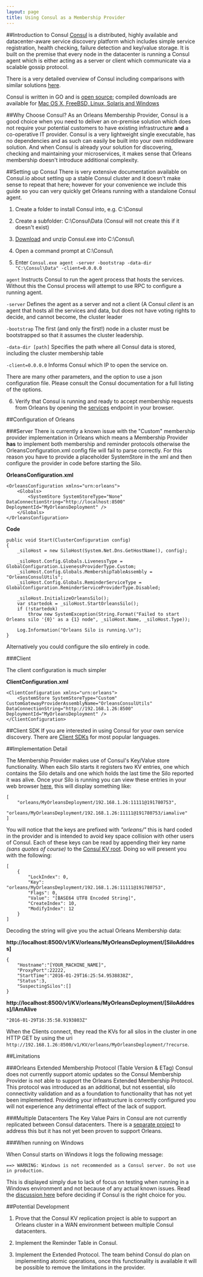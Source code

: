 ```yaml
---
layout: page
title: Using Consul as a Membership Provider
---
```



##Introduction to Consul
[Consul](https://www.consul.io) is a distributed, highly available and datacenter-aware service discovery platform which includes simple service registration, health checking, failure detection and key/value storage.  It is built on the premise that every node in the datacenter is running a Consul agent which is either acting as a server or client which communicate via a scalable gossip protocol.

There is a very detailed overview of Consul including comparisons with similar solutions [here](https://www.consul.io/intro/index.html).

Consul is written in GO and is [open source](https://github.com/hashicorp/consul); compiled downloads are available for [Mac OS X, FreeBSD, Linux, Solaris and Windows](https://www.consul.io/downloads.html)

##Why Choose Consul?
As an Orleans Membership Provider, Consul is a good choice when you need to deliver an on-premise solution which does not require your potential customers to have existing infrastructure **and** a co-operative IT provider.  Consul is a very lightweight single executable, has no dependencies and as such can easily be built into your own middleware solution.  And when Consul is already your solution for discovering, checking and maintaining your microservices, it makes sense that Orleans membership doesn't introduce additional complexity.

##Setting up Consul
There is very extensive documentation available on Consul.io about setting up a stable Consul cluster and it doesn't make sense to repeat that here; however for your convenience we include this guide so you can very quickly get Orleans running with a standalone Consul agent.

1) Create a folder to install Consul into, e.g. C:\Consul

2) Create a subfolder: C:\Consul\Data (Consul will not create this if it doesn't exist)

3) [Download](https://www.consul.io/downloads.html) and unzip Consul.exe into C:\Consul\

4) Open a command prompt at C:\Consul\

5) Enter `Consul.exe agent -server -bootstrap -data-dir "C:\Consul\Data" -client=0.0.0.0`

`agent` Instructs Consul to run the agent process that hosts the services.  Without this the Consul process will attempt to use RPC to configure a running agent.

`-server` Defines the agent as a server and not a client (A Consul *client* is an agent that hosts all the services and data, but does not have voting rights to decide, and cannot become, the cluster leader

`-bootstrap` The first (and only the first!) node in a cluster must be bootstrapped so that it assumes the cluster leadership.

`-data-dir [path]` Specifies the path where all Consul data is stored, including the cluster membership table

`-client=0.0.0.0` Informs Consul which IP to open the service on.

There are many other parameters, and the option to use a json configuration file.  Please consult the Consul documentation for a full listing of the options.

6) Verify that Consul is running and ready to accept membership requests from Orleans by opening the [services](http://localhost:8500/v1/catalog/services) endpoint in your browser.

##Configuration of Orleans

###Server
There is currently a known issue with the "Custom" membership provider implementation in Orleans which means a Membership Provider **has** to implement both membership and reminder protocols otherwise the OrleansConfiguration.xml config file will fail to parse correctly.  For this reason you have to provide a placeholder SystemStore in the xml and then configure the provider in code before starting the Silo.

**OrleansConfiguration.xml**

	<OrleansConfiguration xmlns="urn:orleans">
  		<Globals>
    		<SystemStore SystemStoreType="None" DataConnectionString="http://localhost:8500" DeploymentId="MyOrleansDeployment" />
  		</Globals>
	</OrleansConfiguration>

**Code**

	public void Start(ClusterConfiguration config)
    {
        _siloHost = new SiloHost(System.Net.Dns.GetHostName(), config);

        _siloHost.Config.Globals.LivenessType = GlobalConfiguration.LivenessProviderType.Custom;
        _siloHost.Config.Globals.MembershipTableAssembly = "OrleansConsulUtils";
        _siloHost.Config.Globals.ReminderServiceType = GlobalConfiguration.ReminderServiceProviderType.Disabled;

        _siloHost.InitializeOrleansSilo();
        var startedok = _siloHost.StartOrleansSilo();
        if (!startedok)
            throw new SystemException(String.Format("Failed to start Orleans silo '{0}' as a {1} node", _siloHost.Name, _siloHost.Type));

        Log.Information("Orleans Silo is running.\n");
    }
Alternatively you could configure the silo entirely in code.

###Client

The client configuration is much simpler

**ClientConfiguration.xml**

	<ClientConfiguration xmlns="urn:orleans">
  		<SystemStore SystemStoreType="Custom" CustomGatewayProviderAssemblyName="OrleansConsulUtils" DataConnectionString="http://192.168.1.26:8500" DeploymentId="MyOrleansDeployment" />
  	</ClientConfiguration>

##Client SDK
If you are interested in using Consul for your own service discovery.  There are [Client SDKs](https://www.consul.io/downloads_tools.html) for most popular languages.

##Implementation Detail

The Membership Provider makes use of Consul's Key/Value store functionality.  When each Silo starts it registers two KV entries, one which contains the Silo details and one which holds the last time the Silo reported it was alive. Once your Silo is running you can view these entries in your web browser [here](http://localhost:8500/v1/kv/?keys), this will display something like:

	[
		"orleans/MyOrleansDeployment/192.168.1.26:11111@191780753",
		"orleans/MyOrleansDeployment/192.168.1.26:11111@191780753/iamalive"
	]

You will notice that the keys are prefixed with *"orleans/"* this is hard coded in the provider and is intended to avoid key space collision with other users of Consul.  Each of these keys can be read by appending their key name *(sans quotes of course)* to the [Consul KV root](http://localhost:8500/v1/kv/).  Doing so will present you with the following:

	[
		{
			"LockIndex": 0,
			"Key": "orleans/MyOrleansDeployment/192.168.1.26:11111@191780753",
			"Flags": 0,
			"Value": "[BASE64 UTF8 Encoded String]",
			"CreateIndex": 10,
			"ModifyIndex": 12
		}
	]

Decoding the string will give you the actual Orleans Membership data:

**http://localhost:8500/v1/KV/orleans/MyOrleansDeployment/[SiloAddress]**

	{
		"Hostname":"[YOUR_MACHINE_NAME]",
		"ProxyPort":22222,
		"StartTime":"2016-01-29T16:25:54.9538838Z",
		"Status":3,
		"SuspectingSilos":[]
	}

**http://localhost:8500/v1/KV/orleans/MyOrleansDeployment/[SiloAddress]/IAmAlive**

	"2016-01-29T16:35:58.9193803Z"

When the Clients connect, they read the KVs for all silos in the cluster in one HTTP GET by using the uri `http://192.168.1.26:8500/v1/KV/orleans/MyOrleansDeployment/?recurse`.
 
##Limitations

###Orleans Extended Membership Protocol (Table Version & ETag)
Consul does not currently support atomic updates so the Consul Membership Provider is not able to support the Orleans Extended Membership Protocol.  This protocol was introduced as an additional, but not essential, silo connectivity validation and as a foundation to functionality that has not yet been implemented.  Providing your infrastructure is correctly configured you will not experience any detrimental effect of the lack of support.

###Multiple Datacenters
The Key Value Pairs in Consul are not currently replicated between Consul datacenters.  There is a [separate project](https://github.com/hashicorp/consul-replicate) to address this but it has not yet been proven to support Orleans.

###When running on Windows

When Consul starts on Windows it logs the following message: 

	==> WARNING: Windows is not recommended as a Consul server. Do not use in production.

This is displayed simply due to lack of focus on testing when running in a Windows environment and not because of any actual known issues.  Read the [discussion here](https://groups.google.com/forum/#!topic/consul-tool/DvXYgZtUZyU) before deciding if Consul is the right choice for you.

##Potential Development

1) Prove that the Consul KV replication project is able to support an Orleans cluster in a WAN environment between multiple Consul datacenters.

2) Implement the Reminder Table in Consul.  

3) Implement the Extended Protocol.  The team behind Consul do plan on implementing atomic operations, once this functionality is available it will be possible to remove the limitations in the provider.
